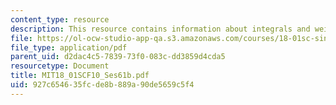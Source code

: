 ```yaml
---
content_type: resource
description: This resource contains information about integrals and weighted averages.
file: https://ol-ocw-studio-app-qa.s3.amazonaws.com/courses/18-01sc-single-variable-calculus-fall-2010/927c654635fcde8b889a90de5659c5f4_MIT18_01SCF10_Ses61b.pdf
file_type: application/pdf
parent_uid: d2dac4c5-7839-73f0-083c-dd3859d4cda5
resourcetype: Document
title: MIT18_01SCF10_Ses61b.pdf
uid: 927c6546-35fc-de8b-889a-90de5659c5f4
---
```

